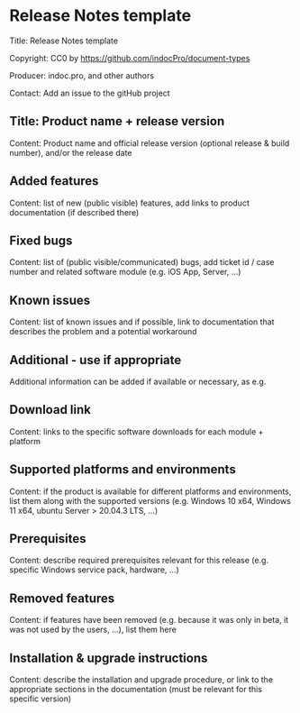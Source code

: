 # Release Notes template
Title: Release Notes template

Copyright: CC0 by https://github.com/indocPro/document-types

Producer: indoc.pro, and other authors

Contact: Add an issue to the gitHub project

## Title: Product name + release version <a name="title"></a>
Content: Product name and official release version (optional release & build number), and/or the release date
 
## Added features <a name="features"></a>
Content: list of new (public visible) features, add links to product documentation (if described there)

## Fixed bugs <a name="bugs"></a>
Content: list of (public visible/communicated) bugs, add ticket id / case number and related software module (e.g. iOS App, Server, ...)

## Known issues <a name="knownissues"></a>
Content: list of known issues and if possible, link to documentation that describes the problem and a potential workaround

## Additional - use if appropriate
Additional information can be added if available or necessary, as e.g.

## Download link <a name="download"></a>
Content: links to the specific software downloads for each module + platform

## Supported platforms and environments <a name="platforms"></a>
Content: if the product is available for different platforms and environments, list them along with the supported versions (e.g. Windows 10 x64, Windows 11 x64, ubuntu Server > 20.04.3 LTS, ...) 

## Prerequisites <a name="prerequisites"></a>
Content: describe required prerequisites relevant for this release (e.g. specific Windows service pack, hardware, ...)

## Removed features <a name="removed"></a>
Content: if features have been removed (e.g. because it was only in beta, it was not used by the users, ...), list them here

## Installation & upgrade instructions <a name="installation"></a>
Content: describe the installation and upgrade procedure, or link to the appropriate sections in the documentation (must be relevant for this specific version)